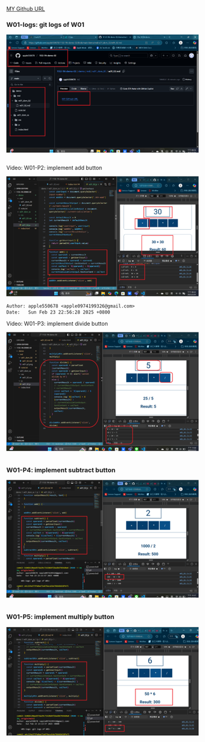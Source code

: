 [MY Github URL](https://github.com/apple550678/1132-1N-demo-02)

### W01-logs: git logs of W01

![](w01-logs.png)

```

```

Video: W01-P2: implement add button

![](w01-p2.png)

```
Author: apple550678 <apple0974199326@gmail.com>
Date:   Sun Feb 23 22:56:28 2025 +0800
```

Video: W01-P3: implement divide button

![](w01-p3.png)

```

```

### W01-P4: implement subtract button

![](w01-p4.png)

```

```

### W01-P5: implement multiply button

![](w01-p5.png)

```

```
